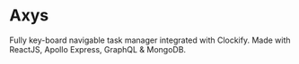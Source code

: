 # Axys
Fully key-board navigable task manager integrated with Clockify. Made with ReactJS, Apollo Express, GraphQL &amp; MongoDB.
